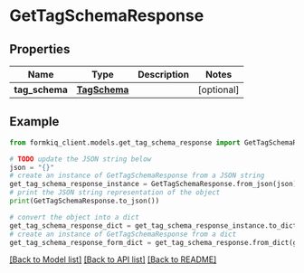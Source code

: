 # GetTagSchemaResponse


## Properties

Name | Type | Description | Notes
------------ | ------------- | ------------- | -------------
**tag_schema** | [**TagSchema**](TagSchema.md) |  | [optional] 

## Example

```python
from formkiq_client.models.get_tag_schema_response import GetTagSchemaResponse

# TODO update the JSON string below
json = "{}"
# create an instance of GetTagSchemaResponse from a JSON string
get_tag_schema_response_instance = GetTagSchemaResponse.from_json(json)
# print the JSON string representation of the object
print(GetTagSchemaResponse.to_json())

# convert the object into a dict
get_tag_schema_response_dict = get_tag_schema_response_instance.to_dict()
# create an instance of GetTagSchemaResponse from a dict
get_tag_schema_response_form_dict = get_tag_schema_response.from_dict(get_tag_schema_response_dict)
```
[[Back to Model list]](../README.md#documentation-for-models) [[Back to API list]](../README.md#documentation-for-api-endpoints) [[Back to README]](../README.md)


